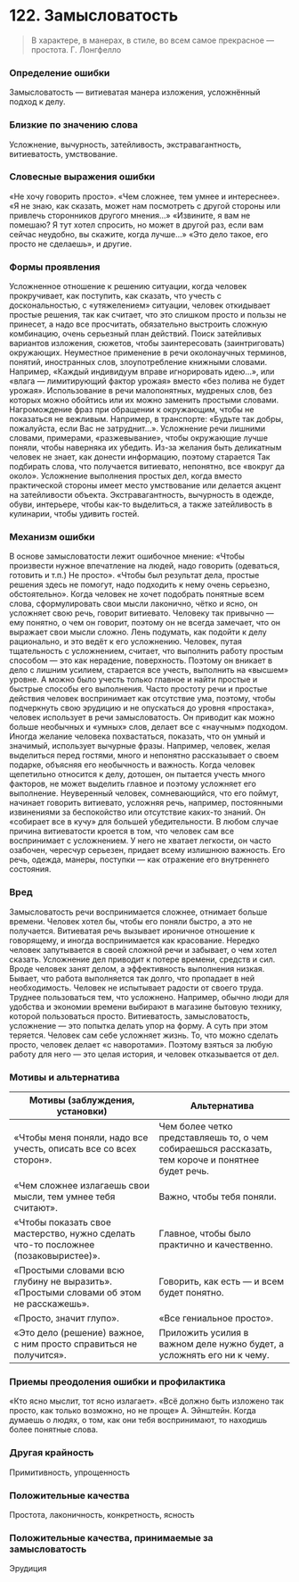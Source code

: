 # 122. Замысловатость
>В характере, в манерах, в стиле, во всем самое прекрасное — простота.
Г. Лонгфелло

### Определение ошибки
Замысловатость — витиеватая манера изложения, усложнённый подход к делу.

### Близкие по значению слова
Усложнение, вычурность, затейливость, экстравагантность, витиеватость, умствование.

### Словесные выражения ошибки
«Не хочу говорить просто».
«Чем сложнее, тем умнее и интереснее».
«Я не знаю, как сказать, может нам посмотреть с другой стороны или привлечь сторонников другого мнения...»
«Извините, я вам не помешаю? Я тут хотел спросить, но может в другой раз, если вам сейчас неудобно, вы скажите, когда лучше…»
«Это дело такое, его просто не сделаешь», и другие.

### Формы проявления
Усложненное отношение к решению ситуации, когда человек прокручивает, как поступить, как сказать, что учесть с доскональностью, с «утяжелением» ситуации, человек откидывает простые решения, так как считает, что это слишком просто и пользы не принесет, а надо все просчитать, обязательно выстроить сложную комбинацию, очень серьезный план действий.
Поиск затейливых вариантов изложения, сюжетов, чтобы заинтересовать (заинтриговать) окружающих.
Неуместное применение в речи околонаучных терминов, понятий, иностранных слов, злоупотребление книжными словами. Например, «Каждый индивидуум вправе игнорировать идею...», или «влага — лимитирующий фактор урожая» вместо «без полива не будет урожая».
Использование в речи малопонятных, мудреных слов, без которых можно обойтись или их можно заменить простыми словами.
Нагромождение фраз при обращении к окружающим, чтобы не показаться не вежливым. Например, в транспорте: «Будьте так добры, пожалуйста, если Вас не затруднит...».
Усложнение речи лишними словами, примерами, «разжевывание», чтобы окружающие лучше поняли, чтобы наверняка их убедить.
Из-за желания быть деликатным человек не знает, как донести информацию, поэтому старается
Так подбирать слова, что получается витиевато, непонятно, все «вокруг да около».
Усложнение выполнения простых дел, когда вместо практической стороны имеет место умствование или делается акцент на затейливости объекта.
Экстравагантность, вычурность в одежде, обуви, интерьере, чтобы как-то выделиться, а также затейливость в кулинарии, чтобы удивить гостей.

### Механизм ошибки
В основе замысловатости лежит ошибочное мнение: «Чтобы произвести нужное впечатление на людей, надо говорить (одеваться, готовить и т.п.) Не просто». «Чтобы был результат дела, простые решения здесь не помогут, надо подходить к нему очень серьезно, обстоятельно».
Когда человек не хочет подобрать понятные всем слова, сформулировать свои мысли лаконично, чётко и ясно, он усложняет свою речь, говорит витиевато. Человеку так привычно — ему понятно, о чем он говорит, поэтому он не всегда замечает, что он выражает свои мысли сложно.
Лень подумать, как подойти к делу рационально, и это ведёт к его усложнению. Человек, путая тщательность с усложнением, считает, что выполнить работу простым способом — это как нерадение, поверхность. Поэтому он вникает в дело с лишним усилием, старается все учесть, выполнить на «высшем» уровне. А можно было учесть только главное и найти простые и быстрые способы его выполнения.
Часто простоту речи и простые действия человек воспринимает как отсутствие ума, поэтому, чтобы подчеркнуть свою эрудицию и не опускаться до уровня «простака», человек использует в речи замысловатость. Он приводит как можно больше необычных и «умных» слов, делает все с «научным» подходом.
Иногда желание человека похвастаться, показать, что он умный и значимый, использует вычурные фразы. Например, человек, желая выделиться перед гостями, много и непонятно рассказывает о своем подарке, объясняя его необычность и важность.
Когда человек щепетильно относится к делу, дотошен, он пытается учесть много факторов, не может выделить главное и поэтому усложняет его выполнение.
Неуверенный человек, сомневающийся, что его поймут, начинает говорить витиевато, усложняя речь, например, постоянными извинениями за беспокойство или отсутствие каких-то знаний. Он «собирает все в кучу» для большей убедительности.
В любом случае причина витиеватости кроется в том, что человек сам все воспринимает с усложнением. У него не хватает легкости, он часто озабочен, чересчур серьезен, придает всему излишнюю важность. Его речь, одежда, манеры, поступки — как отражение его внутреннего состояния.

### Вред
Замысловатость речи воспринимается сложнее, отнимает больше времени. Человек хотел бы, чтобы его поняли быстро, а это не получается.
Витиеватая речь вызывает ироничное отношение к говорящему, и иногда воспринимается как красование.
Нередко человек запутывается в своей сложной речи и забывает, о чем хотел сказать.
Усложнение дел приводит к потере времени, средств и сил. Вроде человек занят делом, а эффективность выполнения низкая. Бывает, что работа выполняется так долго, что пропадает в ней необходимость. Человек не испытывает радости от своего труда.
Труднее пользоваться тем, что усложнено. Например, обычно люди для удобства и экономии времени выбирают в магазине бытовую технику, которой пользоваться просто.
Витиеватость, замысловатость, усложнение — это попытка делать упор на форму. А суть при этом теряется.
Человек сам себе усложняет жизнь. То, что можно сделать просто, человек делает «с наворотами». Поэтому взяться за любую работу для него — это целая история, и человек отказывается от дел.

### Мотивы и альтернатива
Мотивы (заблуждения, установки) | Альтернатива
---|---
«Чтобы меня поняли, надо все учесть, описать все со всех сторон».	| Чем более четко представляешь то, о чем собираешься рассказать, тем короче и понятнее будет речь.
«Чем сложнее излагаешь свои мысли, тем умнее тебя считают».	| Важно, чтобы тебя поняли.
«Чтобы показать свое мастерство, нужно сделать что-то посложнее (позаковыристее)».	| Главное, чтобы было практично и качественно.
«Простыми словами всю глубину не выразить». «Простыми словами об этом не расскажешь».	| Говорить, как есть — и всем будет понятно.
«Просто, значит глупо».	| «Все гениальное просто».
«Это дело (решение) важное, с ним просто справиться не получится».	| Приложить усилия в важном деле нужно будет, а усложнять его ни к чему.

### Приемы преодоления ошибки и профилактика
«Кто ясно мыслит, тот ясно излагает».
«Всё должно быть изложено так просто, как только возможно, но не проще» А. Эйнштейн.
Когда думаешь о людях, о том, как они тебя воспринимают, то находишь более понятные слова.

### Другая крайность
Примитивность, упрощенность

### Положительные качества
Простота, лаконичность, конкретность, ясность

### Положительные качества, принимаемые за замысловатость
Эрудиция